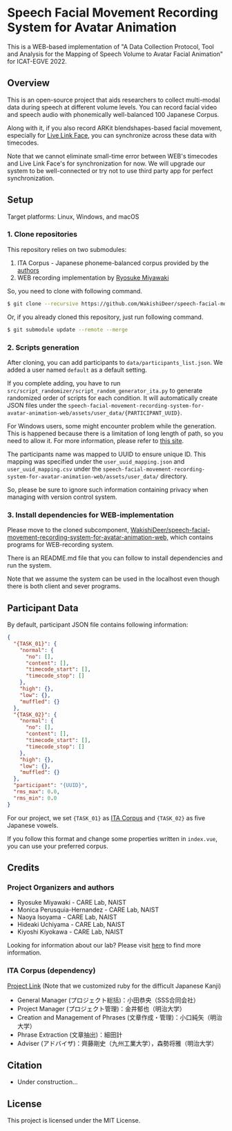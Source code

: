 # Speech Facial Movement Recording System for Avatar Animation

This is a WEB-based implementation of "A Data Collection Protocol, Tool and Analysis for the Mapping of Speech Volume to
Avatar Facial Animation" for ICAT-EGVE 2022.

## Overview

This is an open-source project that aids researchers to collect multi-modal data during speech at different volume
levels.
You can record facial video and speech audio with phonemically well-balanced 100 Japanese Corpus.

Along with it, if you also record ARKit blendshapes-based facial movement, especially
for [Live Link Face](https://apps.apple.com/us/app/live-link-face/id1495370836), you can synchronize across these data
with timecodes.

Note that we cannot eliminate small-time error between WEB's timecodes and Live Link Face's for synchronization for now.
We will upgrade our system to be well-connected or try not to use third party app for perfect synchronization.

## Setup

Target platforms: Linux, Windows, and macOS

### 1. Clone repositories

This repository relies on two submodules:

1. ITA Corpus - Japanese phoneme-balanced corpus provided by the [authors](#ita-corpushttpsgithubcommmoriseita-corpus)
2. WEB recording implementation
   by [Ryosuke Miyawaki](https://github.com/WakishiDeer/speech-facial-movement-recording-system-for-avatar-animation-web)

So, you need to clone with following command.

```bash
$ git clone --recursive https://github.com/WakishiDeer/speech-facial-movement-recording-system-for-avatar-animation
```

Or, if you already cloned this repository, just run following command.

```bash
$ git submodule update --remote --merge
```

### 2. Scripts generation

After cloning, you can add participants to `data/participants_list.json`.
We added a user named `default` as a default setting.

If you complete adding, you have to run `src/script_randomizer/script_random_generator_ita.py` to generate randomized
order of scripts for each condition.
It will automatically create JSON files under
the `speech-facial-movement-recording-system-for-avatar-animation-web/assets/user_data/{PARTICIPANT_UUID}`.

For Windows users, some might encounter problem while the generation.
This is happened because there is a limitation of long length of path, so you need to allow it.
For more information, please refer
to [this site](https://learn.microsoft.com/en-us/windows/win32/fileio/maximum-file-path-limitation?tabs=registry).

The participants name was mapped to UUID to ensure unique ID.
This mapping was specified under the `user_uuid_mapping.json` and `user_uuid_mapping.csv` under
the `speech-facial-movement-recording-system-for-avatar-animation-web/assets/user_data/` directory.

So, please be sure to ignore such information containing privacy when managing with version control system.

### 3. Install dependencies for WEB-implementation

Please move to the cloned
subcomponent, [WakishiDeer/speech-facial-movement-recording-system-for-avatar-animation-web,](https://github.com/WakishiDeer/speech-facial-movement-recording-system-for-avatar-animation-web)
which contains programs for WEB-recording system.

There is an README.md file that you can follow to install dependencies and run the system.

Note that we assume the system can be used in the localhost even though there is both client and sever programs.

## Participant Data

By default, participant JSON file contains following information:

```json
{
  "{TASK_01}": {
    "normal": {
      "no": [],
      "content": [],
      "timecode_start": [],
      "timecode_stop": []
    },
    "high": {},
    "low": {},
    "muffled": {}
  },
  "{TASK_02}": {
    "normal": {
      "no": [],
      "content": [],
      "timecode_start": [],
      "timecode_stop": []
    },
    "high": {},
    "low": {},
    "muffled": {}
  },
  "participant": "{UUID}",
  "rms_max": 0.0,
  "rms_min": 0.0
}
```

For our project, we set `{TASK_01}` as [ITA Corpus](#ita-corpus-dependency) and `{TASK_02}` as five Japanese vowels.

If you follow this format and change some properties written in `index.vue`, you can use your preferred corpus.

## Credits

### Project Organizers and authors

- Ryosuke Miyawaki - CARE Lab, NAIST
- Monica Perusquia-Hernandez - CARE Lab, NAIST
- Naoya Isoyama - CARE Lab, NAIST
- Hideaki Uchiyama - CARE Lab, NAIST
- Kiyoshi Kiyokawa - CARE Lab, NAIST

Looking for information about our lab?
Please visit [here](https://carelab.info/en/) to find more information.

### ITA Corpus (dependency)

[Project Link](https://github.com/mmorise/ita-corpus) (Note that we customized ruby for the difficult Japanese Kanji)

- General Manager (プロジェクト総括)：小田恭央（SSS合同会社）
- Project Manager (プロジェクト管理)：金井郁也（明治大学）
- Creation and Management of Phrases (文章作成・管理)：小口純矢（明治大学）
- Phrase Extraction (文章抽出)：細田計
- Adviser (アドバイザ)：齊藤剛史（九州工業大学），森勢将雅（明治大学）

## Citation

- Under construction...

## License

This project is licensed under the MIT License.

